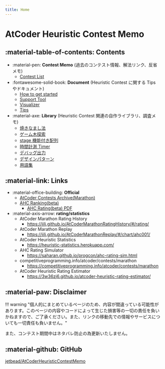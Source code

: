 ```yaml
---
title: Home
---
```


# AtCoder Heuristic Contest Memo

## :material-table-of-contents: Contents

- :material-pen: **Contest Memo** (過去のコンテスト情報、解法リンク、反省メモ)
  - [Contest List](./ContestMemo/index.md)
- :fontawesome-solid-book: **Document** (Heuristic Contest に関する Tips やドキュメント)
  - [How to get started](./Docs/how_to_get_started.md)
  - [Support Tool](./Docs/support_tool.md)
  - [Visualizer](./Docs/visualizer.md)
  - [Tips](./Docs/tips.md)
- :material-axe: **Library** (Heuristic Contest 関連の自作ライブラリ、調査メモ)
  - [焼きなまし法](./Library/sa.md)
  - [ゲーム木探索](./Library/game_tree.md)
  - [stage 機能付き配列](./Library/stage_array.md)
  - [時間計測 Timer](./Library/timer.md)
  - [デバッグ出力](./Library/debug_print.md)
  - [デザインパターン](./Library/design_pattern.md)
  - [用語集](./Library/glossary.md)

## :material-link: Links

- :material-office-building: **Official**
  - [AtCoder Contests Archive(Marathon)](https://atcoder.jp/contests/archive?ratedType=0&category=1200&keyword=)
  - [AHC Ranking(beta)](https://www.dropbox.com/s/j276tgd7izpc40u/ranking.csv?dl=0)
    - [AHC Rating(beta) PDF](https://www.dropbox.com/s/ne358pdixfafppm/AHC_rating.pdf?dl=0)
- :material-axis-arrow: **rating/statistics**
  - AtCoder Marathon Rating History
    - https://iilj.github.io/AtCoderMarathonRatingHistory/#/rating/
  - AtCoder Marathon Replay
    - https://iilj.github.io/AtCoderMarathonReplay/#/chart/ahc001/
  - AtCoder Heuristic Statistics
    - https://heuristic-statistics.herokuapp.com/
  - AHC Rating Simulator
    - https://saharan.github.io/progcon/ahc-rating-sim.html
  - competitiveprogramming.info/atcoder/contests/marathon
    - https://competitiveprogramming.info/atcoder/contests/marathon
  - AtCoder Heuristic Rating Estimator
    - https://3w36zj6.github.io/atcoder-heuristic-rating-estimator/

## :material-paw: Disclaimer

!!! warning "個人的にまとめているページのため、内容が間違っている可能性があります。このページの内容やコードによって生じた損害等の一切の責任を負いかねますので、ご了承ください。また、リンクの移動先での情報やサービスについても一切責任も負いません。"

また、コンテスト期間中はネタバレ防止の為更新いたしません。

## :material-github: GitHub

[jetbead/AtCoderHeuristicContestMemo](https://github.com/jetbead/AtCoderHeuristicContestMemo/)
